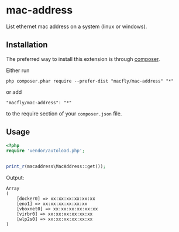 # mac-address

List ethernet mac address on a system (linux or windows).

Installation
------------

The preferred way to install this extension is through [composer](http://getcomposer.org/download/).

Either run

```
php composer.phar require --prefer-dist "macfly/mac-address" "*"
```

or add

```
"macfly/mac-address": "*"
```

to the require section of your `composer.json` file.

Usage
------------

```php
<?php
require 'vendor/autoload.php';


print_r(macaddress\MacAddress::get());


```

Output:

```
Array
(
    [docker0] => xx:xx:xx:xx:xx:xx
    [eno1] => xx:xx:xx:xx:xx:xx
    [vboxnet0] => xx:xx:xx:xx:xx:xx
    [virbr0] => xx:xx:xx:xx:xx:xx
    [wlp2s0] => xx:xx:xx:xx:xx:xx
)
```

